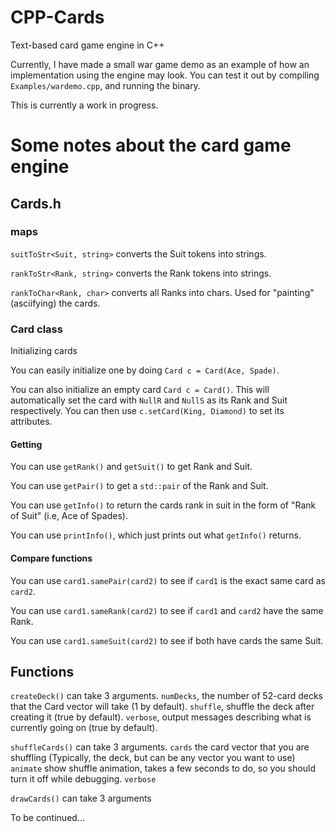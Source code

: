 # CPP-Cards
Text-based card game engine in C++

Currently, I have made a small war game demo as an example of how an implementation using the engine may look. You can test it out by compiling ``Examples/wardemo.cpp``, and running the binary.

This is currently a work in progress.

# Some notes about the card game engine

## Cards.h

### maps
``suitToStr<Suit, string>`` converts the Suit tokens into strings.

``rankToStr<Rank, string>`` converts the Rank tokens into strings.

``rankToChar<Rank, char>`` converts all Ranks into chars. Used for "painting" (asciifying) the cards.


### Card class
Initializing cards

You can easily initialize one by doing ``Card c = Card(Ace, Spade)``.

You can also initialize an empty card ``Card c = Card()``. This will automatically set the card with ``NullR`` and ``NullS`` as its Rank and Suit respectively. You can then use ``c.setCard(King, Diamond)`` to set its attributes.


#### Getting 

You can use ``getRank()`` and ``getSuit()`` to get Rank and Suit.

You can use ``getPair()`` to get a ``std::pair`` of the Rank and Suit.

You can use ``getInfo()`` to return the cards rank in suit in the form of "Rank of Suit" (i.e, Ace of Spades).

You can use ``printInfo()``, which just prints out what ``getInfo()`` returns.


#### Compare functions

You can use ``card1.samePair(card2)`` to see if ``card1`` is the exact same card as ``card2``.

You can use ``card1.sameRank(card2)`` to see if ``card1`` and ``card2`` have the same Rank.

You can use ``card1.sameSuit(card2)`` to see if both have cards the same Suit.



## Functions

``createDeck()`` can take 3 arguments. 
``numDecks``, the number of 52-card decks that the Card vector will take (1 by default). 
``shuffle``, shuffle the deck after creating it (true by default).
``verbose``, output messages describing what is currently going on (true by default).


``shuffleCards()`` can take 3 arguments.
``cards`` the card vector that you are shuffling (Typically, the deck, but can be any vector you want to use)
``animate`` show shuffle animation, takes a few seconds to do, so you should turn it off while debugging.
``verbose`` 


``drawCards()`` can take 3 arguments

To be continued...